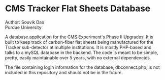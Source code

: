 <html>
<body>

<h1> CMS Tracker Flat Sheets Database </h1>

<p>
Author: Souvik Das <br/>
Purdue University
</p>

<p>
A database application for the CMS Experiment's Phase II Upgrades. It is built to keep track of carbon-fiber flat sheets being manufactured for the Tracker sub-detector at multiple institutions. It is mostly PHP-based and talks to a mySQL database in the backend. The code is meant to be simple, pretty, easily maintainable over 5 years, with no external dependencies.
</p>

<p>
The file containing login information for the database, dbconnect.php, is not included in this repository and should not be in the future.
</p>

</body>
</html>
